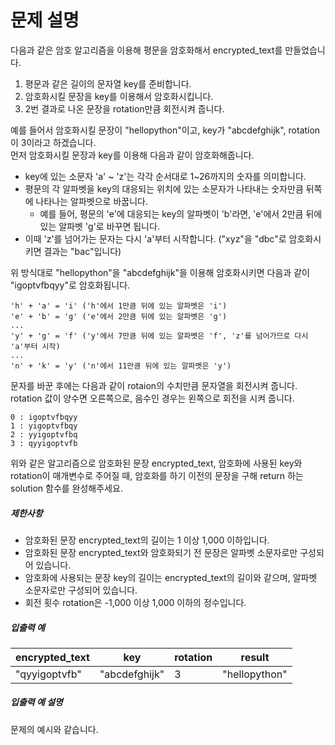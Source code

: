 # 문제 설명

다음과 같은 암호 알고리즘을 이용해 평문을 암호화해서 encrypted_text를 만들었습니다.

1.  평문과 같은 길이의 문자열 key를 준비합니다.
2.  암호화시킬 문장을 key를 이용해서 암호화시킵니다.
3.  2번 결과로 나온 문장을 rotation만큼 회전시켜 줍니다.

예를 들어서 암호화시킬 문장이 "hellopython"이고, key가 "abcdefghijk", rotation이 3이라고 하겠습니다.  
먼저 암호화시킬 문장과 key를 이용해 다음과 같이 암호화해줍니다.

* key에 있는 소문자 'a' ~ 'z'는 각각 순서대로 1~26까지의 숫자를 의미합니다.
* 평문의 각 알파벳을 key의 대응되는 위치에 있는 소문자가 나타내는 숫자만큼 뒤쪽에 나타나는 알파벳으로 바꿉니다.
    * 예를 들어, 평문의 'e'에 대응되는 key의 알파벳이 'b'라면, 'e'에서 2만큼 뒤에 있는 알파벳 'g'로 바꾸면 됩니다.
* 이때 'z'를 넘어가는 문자는 다시 'a'부터 시작합니다. ("xyz"을 "dbc"로 암호화시키면 결과는 "bac"입니다)

위 방식대로 "hellopython"을 "abcdefghijk"을 이용해 암호화시키면 다음과 같이 "igoptvfbqyy"로 암호화됩니다.

    'h' + 'a' = 'i' ('h'에서 1만큼 뒤에 있는 알파벳은 'i')
    'e' + 'b' = 'g' ('e'에서 2만큼 뒤에 있는 알파벳은 'g')
    ...
    'y' + 'g' = 'f' ('y'에서 7만큼 뒤에 있는 알파벳은 'f', 'z'를 넘어가므로 다시 'a'부터 시작)
    ...
    'n' + 'k' = 'y' ('n'에서 11만큼 뒤에 있는 알파벳은 'y')
    

문자를 바꾼 후에는 다음과 같이 rotaion의 수치만큼 문자열을 회전시켜 줍니다. rotation 값이 양수면 오른쪽으로, 음수인 경우는 왼쪽으로 회전을 시켜 줍니다.

    0 : igoptvfbqyy
    1 : yigoptvfbqy
    2 : yyigoptvfbq
    3 : qyyigoptvfb
    

위와 같은 알고리즘으로 암호화된 문장 encrypted_text, 암호화에 사용된 key와 rotation이 매개변수로 주어질 때, 암호화를 하기 이전의 문장을 구해 return 하는 solution 함수를 완성해주세요.

##### 제한사항

* 암호화된 문장 encrypted_text의 길이는 1 이상 1,000 이하입니다.
* 암호화된 문장 encrypted_text와 암호화되기 전 문장은 알파벳 소문자로만 구성되어 있습니다.
* 암호화에 사용되는 문장 key의 길이는 encrypted_text의 길이와 같으며, 알파벳 소문자로만 구성되어 있습니다.
* 회전 횟수 rotation은 -1,000 이상 1,000 이하의 정수입니다.

##### 입출력 예

| encrypted_text | key | rotation | result |
| --- | --- | --- | --- |
| "qyyigoptvfb" | "abcdefghijk" | 3   | "hellopython" |

##### 입출력 예 설명

문제의 예시와 같습니다.